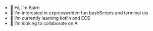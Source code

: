 - 👋 Hi, I’m Bjørn
- 👀 I’m interested in expresswritten fun bashScripts and terminal uis
- 🌱 I’m currently learning kotlin and ECS
- 💞️ I’m looking to collaborate on A
